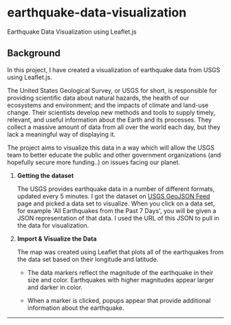 # earthquake-data-visualization
Earthquake Data Visualization using Leaflet.js

## Background

In this project, I have created a visualization of earthquake data from USGS using Leaflet.js.

The United States Geological Survey, or USGS for short, is responsible for providing scientific data about natural hazards, the health of our ecosystems and environment; and the impacts of climate and land-use change. Their scientists develop new methods and tools to supply timely, relevant, and useful information about the Earth and its processes. They collect a massive amount of data from all over the world each day, but they lack a meaningful way of displaying it. 

The project aims to visualize this data in a way which will allow the USGS team to better educate the public and other government organizations (and hopefully secure more funding..) on issues facing our planet.

1. **Getting the dataset**

   The USGS provides earthquake data in a number of different formats, updated every 5 minutes. I got the dataset on [USGS GeoJSON Feed](http://earthquake.usgs.gov/earthquakes/feed/v1.0/geojson.php) page and picked a data set to visualize. When you click on a data set, for example 'All Earthquakes from the Past 7 Days', you will be given a JSON representation of that data. I used the URL of this JSON to pull in the data for visualization.

2. **Import & Visualize the Data**

   The map was created using Leaflet that plots all of the earthquakes from the data set based on their longitude and latitude.

   * The data markers reflect the magnitude of the earthquake in their size and color. Earthquakes with higher magnitudes appear larger and darker in color.

   * When a marker is clicked, popups appear that provide additional information about the earthquake.

- - -
